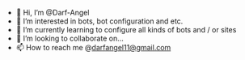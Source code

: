 - 👋 Hi, I’m @Darf-Angel
- 👀 I’m interested in bots, bot configuration and etc.
- 🌱 I’m currently learning to configure all kinds of bots and / or sites
- 💞️ I’m looking to collaborate on...
- 📫 How to reach me @darfangel11@gmail.com
